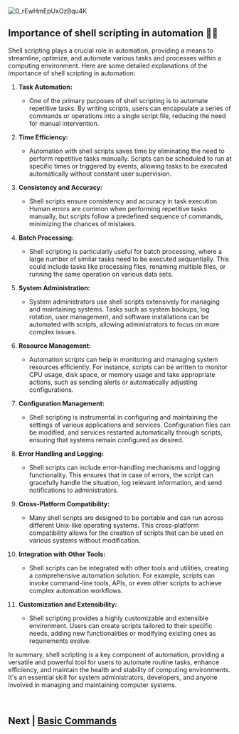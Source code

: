 
![0_rEwHmEpUxOzBqu4K](https://github.com/hegdepavankumar/A-Shell-Script/assets/85627085/66bfe036-f4a6-4f2e-9137-5f0063dcb292)

## Importance of shell scripting in automation 📌📌


Shell scripting plays a crucial role in automation, providing a means to streamline, optimize, and automate various tasks and processes within a computing environment. Here are some detailed explanations of the importance of shell scripting in automation:

1. **Task Automation:**
   - One of the primary purposes of shell scripting is to automate repetitive tasks. By writing scripts, users can encapsulate a series of commands or operations into a single script file, reducing the need for manual intervention.

2. **Time Efficiency:**
   - Automation with shell scripts saves time by eliminating the need to perform repetitive tasks manually. Scripts can be scheduled to run at specific times or triggered by events, allowing tasks to be executed automatically without constant user supervision.

3. **Consistency and Accuracy:**
   - Shell scripts ensure consistency and accuracy in task execution. Human errors are common when performing repetitive tasks manually, but scripts follow a predefined sequence of commands, minimizing the chances of mistakes.

4. **Batch Processing:**
   - Shell scripting is particularly useful for batch processing, where a large number of similar tasks need to be executed sequentially. This could include tasks like processing files, renaming multiple files, or running the same operation on various data sets.

5. **System Administration:**
   - System administrators use shell scripts extensively for managing and maintaining systems. Tasks such as system backups, log rotation, user management, and software installations can be automated with scripts, allowing administrators to focus on more complex issues.

6. **Resource Management:**
   - Automation scripts can help in monitoring and managing system resources efficiently. For instance, scripts can be written to monitor CPU usage, disk space, or memory usage and take appropriate actions, such as sending alerts or automatically adjusting configurations.

7. **Configuration Management:**
   - Shell scripting is instrumental in configuring and maintaining the settings of various applications and services. Configuration files can be modified, and services restarted automatically through scripts, ensuring that systems remain configured as desired.

8. **Error Handling and Logging:**
   - Shell scripts can include error-handling mechanisms and logging functionality. This ensures that in case of errors, the script can gracefully handle the situation, log relevant information, and send notifications to administrators.

9. **Cross-Platform Compatibility:**
   - Many shell scripts are designed to be portable and can run across different Unix-like operating systems. This cross-platform compatibility allows for the creation of scripts that can be used on various systems without modification.

10. **Integration with Other Tools:**
    - Shell scripts can be integrated with other tools and utilities, creating a comprehensive automation solution. For example, scripts can invoke command-line tools, APIs, or even other scripts to achieve complex automation workflows.

11. **Customization and Extensibility:**
    - Shell scripting provides a highly customizable and extensible environment. Users can create scripts tailored to their specific needs, adding new functionalities or modifying existing ones as requirements evolve.

In summary, shell scripting is a key component of automation, providing a versatile and powerful tool for users to automate routine tasks, enhance efficiency, and maintain the health and stability of computing environments. It's an essential skill for system administrators, developers, and anyone involved in managing and maintaining computer systems.

<br>

## Next | [Basic Commands]()
